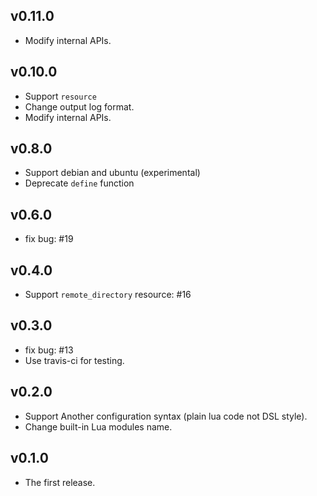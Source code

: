 ## v0.11.0

* Modify internal APIs.

## v0.10.0

* Support `resource`
* Change output log format.
* Modify internal APIs. 


## v0.8.0

* Support debian and ubuntu (experimental)
* Deprecate `define` function

## v0.6.0

* fix bug: #19

## v0.4.0

* Support `remote_directory` resource: #16

## v0.3.0

* fix bug: #13
* Use travis-ci for testing.

## v0.2.0

* Support Another configuration syntax (plain lua code not DSL style).
* Change built-in Lua modules name.

## v0.1.0

* The first release.

